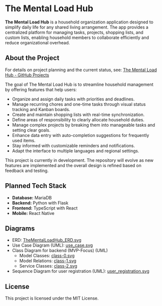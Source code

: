 # The Mental Load Hub

**The Mental Load Hub** is a household organization application designed to simplify daily life for any shared living arrangement. The app provides a centralized platform for managing tasks, projects, shopping lists, and custom lists, enabling household members to collaborate efficiently and reduce organizational overhead.

## About the Project

For details on project planning and the current status, see: [The Mental Load Hub - GitHub Projects](https://github.com/users/dominikoetiker/projects/1)

The goal of The Mental Load Hub is to streamline household management by offering features that help users:
- Organize and assign daily tasks with priorities and deadlines.
- Manage recurring chores and one-time tasks through visual status tracking and Kanban boards.
- Create and maintain shopping lists with real-time synchronization.
- Define areas of responsibility to clearly allocate household duties.
- Manage complex projects by breaking them into manageable tasks and setting clear goals.
- Enhance data entry with auto-completion suggestions for frequently used items.
- Stay informed with customizable reminders and notifications.
- Adapt the interface to multiple languages and regional settings.

This project is currently in development. The repository will evolve as new features are implemented and the overall design is refined based on feedback and testing.

## Planned Tech Stack

- **Database:** MariaDB
- **Backend:** Python with Flask
- **Frontend:** TypeScript with React
- **Mobile:** React Native

## Diagrams

- ERD: [TheMentalLoadHub_ERD.svg](docs/diagrams/erd/TheMentalLoadHub_ERD.png)
- Use Case Diagram (UML): [use_case.svg](docs/diagrams/uml/use_case/use_case.svg)
- Class Diagram for backend (MVP-Focus) (UML)
  - Model Classes: [class-0.svg](docs/diagrams/uml/class/class-0.svg)
  - Model Relations: [class-1.svg](docs/diagrams/uml/class/class-1.svg)
  - Service Classes: [class-2.svg](docs/diagrams/uml/class/class-2.svg)
- Sequence Diagram for user registration (UML): [user_registration.svg](docs/diagrams/uml/sequence/user_registration.svg)

## License

This project is licensed under the MIT License.